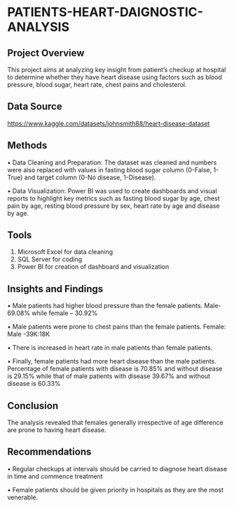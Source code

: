 # PATIENTS-HEART-DAIGNOSTIC-ANALYSIS
## Project Overview

This project aims at analyzing key insight from patient’s checkup at hospital to determine whether they have heart disease using factors such as blood pressure, blood sugar, heart rate, chest pains and cholesterol.

## Data Source
https://www.kaggle.com/datasets/johnsmith88/heart-disease-dataset

## Methods
•	Data Cleaning and Preparation: The dataset was cleaned and numbers were also replaced with values in fasting blood sugar column (0-False, 1-True) and target column (0-No disease, 1-Disease).

•	Data Visualization: Power BI was used to create dashboards and visual reports to highlight key metrics such as fasting blood sugar by age, chest pain by age, resting blood pressure by sex, heart rate by age and disease by age.

## Tools
1.	Microsoft Excel for data cleaning
2.	SQL Server for coding
3.	Power BI for creation of dashboard and visualization
   
## Insights and Findings

•	Male patients had higher blood pressure than the female patients. Male- 69.08% while female – 30.92%

•	Male patients were prone to chest pains than the female patients. Female: Male -39K:18K

•	There is increased in heart rate in male patients than female patients. 

•	Finally, female patients had more heart disease than the male patients. Percentage of female patients with disease is 70.85% and without disease is 29.15% while that of male patients with disease 39.67% and without disease is 60.33%

## Conclusion
The analysis revealed that females generally irrespective of age difference are prone to having heart disease.

## Recommendations
•	Regular checkups at intervals should be carried to diagnose heart disease in time and commence treatment

•	Female patients should be given priority in hospitals as they are the most venerable. 




	
